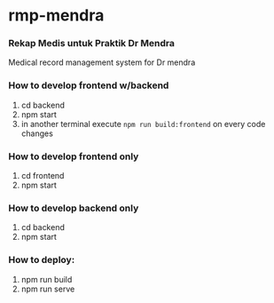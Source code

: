 # rmp-mendra
### Rekap Medis untuk Praktik Dr Mendra
Medical record management system for Dr mendra

### How to develop frontend w/backend
1. cd backend
2. npm start
3. in another terminal execute `npm run build:frontend` on every code changes

### How to develop frontend only
1. cd frontend
2. npm start

### How to develop backend only
1. cd backend
2. npm start

### How to deploy: 
1. npm run build
3. npm run serve
